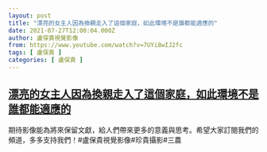 ```yaml
---
layout: post
title: "漂亮的女主人因為換親走入了這個家庭，如此環境不是誰都能適應的"
date: 2021-07-27T12:00:04.000Z
author: 盧保貴視覺影像
from: https://www.youtube.com/watch?v=7UYi8wIJ2fc
tags: [ 盧保貴 ]
categories: [ 盧保貴 ]
---
```

<!--1627387204000-->
[漂亮的女主人因為換親走入了這個家庭，如此環境不是誰都能適應的](https://www.youtube.com/watch?v=7UYi8wIJ2fc)
------

<div>
期待影像能為將來保留文獻，給人們帶來更多的意義與思考。希望大家訂閱我們的頻道，多多支持我們！#盧保貴視覺影像#珍貴攝影#三農
</div>
